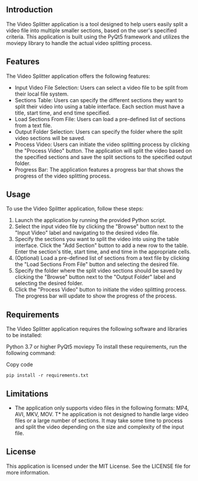 ## Introduction

The Video Splitter application is a tool designed to help users easily split a video file into multiple smaller sections, based on the user's specified criteria. This application is built using the PyQt5 framework and utilizes the moviepy library to handle the actual video splitting process.

## Features
The Video Splitter application offers the following features:

* Input Video File Selection: Users can select a video file to be split from their local file system.
* Sections Table: Users can specify the different sections they want to split their video into using a table interface. Each section must have a title, start time, and end time specified.
* Load Sections From File: Users can load a pre-defined list of sections from a text file.
* Output Folder Selection: Users can specify the folder where the split video sections will be saved.
* Process Video: Users can initiate the video splitting process by clicking the "Process Video" button. The application will split the video based on the specified sections and save the split sections to the specified output folder.
* Progress Bar: The application features a progress bar that shows the progress of the video splitting process.

## Usage
To use the Video Splitter application, follow these steps:

1. Launch the application by running the provided Python script.
2. Select the input video file by clicking the "Browse" button next to the "Input Video" label and navigating to the desired video file.
3. Specify the sections you want to split the video into using the table interface. Click the "Add Section" button to add a new row to the table. Enter the section's title, start time, and end time in the appropriate cells.
4. (Optional) Load a pre-defined list of sections from a text file by clicking the "Load Sections From File" button and selecting the desired file.
5. Specify the folder where the split video sections should be saved by clicking the "Browse" button next to the "Output Folder" label and selecting the desired folder.
6. Click the "Process Video" button to initiate the video splitting process. The progress bar will update to show the progress of the process.

## Requirements
The Video Splitter application requires the following software and libraries to be installed:

Python 3.7 or higher
PyQt5
moviepy
To install these requirements, run the following command:

Copy code
```
pip install -r requirements.txt
```

## Limitations
* The application only supports video files in the following formats: MP4, AVI, MKV, MOV.
T* he application is not designed to handle large video files or a large number of sections. It may take some time to process and split the video depending on the size and complexity of the input file.


## License
This application is licensed under the MIT License. See the LICENSE file for more information.


